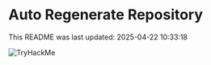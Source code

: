 # Auto Regenerate Repository

This README was last updated: 2025-04-22 10:33:18

 ![TryHackMe](https://tryhackme.com/badge/533634)